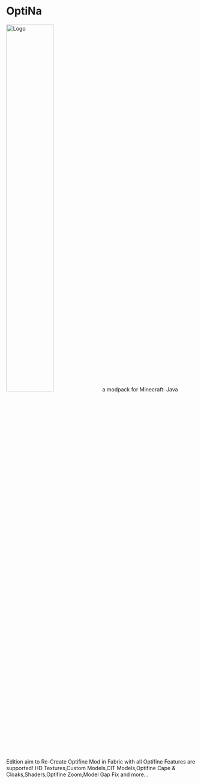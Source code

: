 # OptiNa
<img src="https://github.com/NotAGanesh/OptiNa/blob/main/Assets/Logo.png]?raw=true" alt="Logo" style="width:50%;height:50%;">
a modpack for Minecraft: Java Edition aim to Re-Create Optifine Mod in Fabric with all Optifine
Features are supported! HD Textures,Custom Models,CIT Models,Optifine Cape & Cloaks,Shaders,Optifine Zoom,Model Gap Fix and more...

